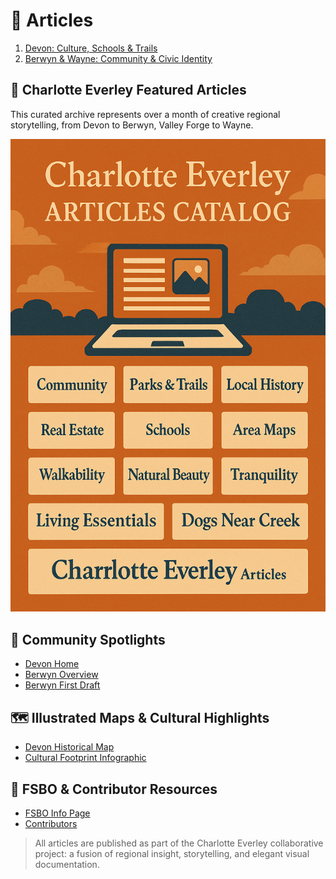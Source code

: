# 📌 Articles

1. [Devon: Culture, Schools & Trails](devon.md)  
2. [Berwyn & Wayne: Community & Civic Identity](berwyn.md)  

## 📖 Charlotte Everley Featured Articles

This curated archive represents over a month of creative regional storytelling, from Devon to Berwyn, Valley Forge to Wayne.

![Charlotte Everley Articles Collection](../assets/charlotte-everley-articles.png)

## 🏡 Community Spotlights

- [Devon Home](https://charlotteeverley.foundral.tech/articles/devon-home.html)
- [Berwyn Overview](https://charlotteeverley.foundral.tech/articles/berwyn.html)
- [Berwyn First Draft](https://charlotteeverley.foundral.tech/articles/berwyn-v1.html)

## 🗺️ Illustrated Maps & Cultural Highlights

- [Devon Historical Map](https://charlotteeverley.foundral.tech/docs/devon-home.html)
- [Cultural Footprint Infographic](https://charlotteeverley.foundral.tech/assets/cultural-map.svg)

## 🤝 FSBO & Contributor Resources

- [FSBO Info Page](https://charlotteeverley.foundral.tech/fsbo_info_page)
- [Contributors](https://charlotteeverley.foundral.tech/contributors.md)

> All articles are published as part of the Charlotte Everley collaborative project: a fusion of regional insight, storytelling, and elegant visual documentation.

